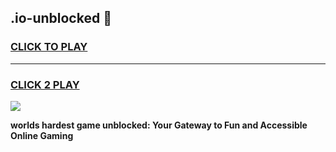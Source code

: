 
## .io-unblocked 👋
<h3>
<a href="https://premium.freeplayer.one?title=.io-unblocked&ref=14F">CLICK TO PLAY</a></h3>
<hr>

<h3>
<a href="https://premium.freeplayer.one?title=.io-unblocked&ref=14F">CLICK 2 PLAY</a>
  
</h3>

<a href="https://premium.freeplayer.one?title=.io-unblocked&ref=12F/"><img src="https://clearcache.store/games.png"></a>


**worlds hardest game unblocked: Your Gateway to Fun and Accessible Online Gaming**
